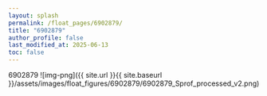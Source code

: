 ```yaml
---
layout: splash
permalink: /float_pages/6902879/
title: "6902879"
author_profile: false
last_modified_at: 2025-06-13
toc: false
---
```

 
6902879
![img-png]({{ site.url }}{{ site.baseurl }}/assets/images/float_figures/6902879/6902879_Sprof_processed_v2.png)